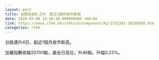 ```yaml
---
layout: post
title: 台股高收0.23%　創近1個月收市新高
date: 2024-05-08 14:36:48.000000000 +08:00
link: https://news.rthk.hk/rthk/ch/component/k2/1752301-20240508.htm
categories: rthk
---
```


台股連升4日，創近1個月收市新高。

加權指數收報20700點，屬全日高位，升46點，升幅0.23%。

